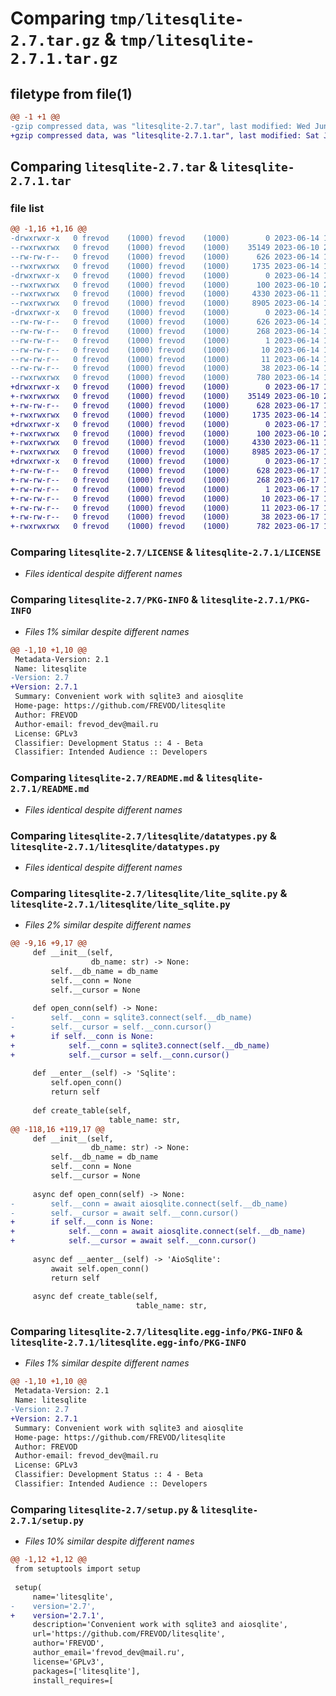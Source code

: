 # Comparing `tmp/litesqlite-2.7.tar.gz` & `tmp/litesqlite-2.7.1.tar.gz`

## filetype from file(1)

```diff
@@ -1 +1 @@
-gzip compressed data, was "litesqlite-2.7.tar", last modified: Wed Jun 14 17:30:07 2023, max compression
+gzip compressed data, was "litesqlite-2.7.1.tar", last modified: Sat Jun 17 15:18:49 2023, max compression
```

## Comparing `litesqlite-2.7.tar` & `litesqlite-2.7.1.tar`

### file list

```diff
@@ -1,16 +1,16 @@
-drwxrwxr-x   0 frevod    (1000) frevod    (1000)        0 2023-06-14 17:30:07.731193 litesqlite-2.7/
--rwxrwxrwx   0 frevod    (1000) frevod    (1000)    35149 2023-06-10 20:40:52.000000 litesqlite-2.7/LICENSE
--rw-rw-r--   0 frevod    (1000) frevod    (1000)      626 2023-06-14 17:30:07.731193 litesqlite-2.7/PKG-INFO
--rwxrwxrwx   0 frevod    (1000) frevod    (1000)     1735 2023-06-14 17:26:48.000000 litesqlite-2.7/README.md
-drwxrwxr-x   0 frevod    (1000) frevod    (1000)        0 2023-06-14 17:30:07.727193 litesqlite-2.7/litesqlite/
--rwxrwxrwx   0 frevod    (1000) frevod    (1000)      100 2023-06-10 21:17:16.000000 litesqlite-2.7/litesqlite/__init__.py
--rwxrwxrwx   0 frevod    (1000) frevod    (1000)     4330 2023-06-11 17:09:48.000000 litesqlite-2.7/litesqlite/datatypes.py
--rwxrwxrwx   0 frevod    (1000) frevod    (1000)     8905 2023-06-14 17:06:04.000000 litesqlite-2.7/litesqlite/lite_sqlite.py
-drwxrwxr-x   0 frevod    (1000) frevod    (1000)        0 2023-06-14 17:30:07.731193 litesqlite-2.7/litesqlite.egg-info/
--rw-rw-r--   0 frevod    (1000) frevod    (1000)      626 2023-06-14 17:30:07.000000 litesqlite-2.7/litesqlite.egg-info/PKG-INFO
--rw-rw-r--   0 frevod    (1000) frevod    (1000)      268 2023-06-14 17:30:07.000000 litesqlite-2.7/litesqlite.egg-info/SOURCES.txt
--rw-rw-r--   0 frevod    (1000) frevod    (1000)        1 2023-06-14 17:30:07.000000 litesqlite-2.7/litesqlite.egg-info/dependency_links.txt
--rw-rw-r--   0 frevod    (1000) frevod    (1000)       10 2023-06-14 17:30:07.000000 litesqlite-2.7/litesqlite.egg-info/requires.txt
--rw-rw-r--   0 frevod    (1000) frevod    (1000)       11 2023-06-14 17:30:07.000000 litesqlite-2.7/litesqlite.egg-info/top_level.txt
--rw-rw-r--   0 frevod    (1000) frevod    (1000)       38 2023-06-14 17:30:07.731193 litesqlite-2.7/setup.cfg
--rwxrwxrwx   0 frevod    (1000) frevod    (1000)      780 2023-06-14 17:29:45.000000 litesqlite-2.7/setup.py
+drwxrwxr-x   0 frevod    (1000) frevod    (1000)        0 2023-06-17 15:18:49.052738 litesqlite-2.7.1/
+-rwxrwxrwx   0 frevod    (1000) frevod    (1000)    35149 2023-06-10 20:40:52.000000 litesqlite-2.7.1/LICENSE
+-rw-rw-r--   0 frevod    (1000) frevod    (1000)      628 2023-06-17 15:18:49.048738 litesqlite-2.7.1/PKG-INFO
+-rwxrwxrwx   0 frevod    (1000) frevod    (1000)     1735 2023-06-14 17:26:48.000000 litesqlite-2.7.1/README.md
+drwxrwxr-x   0 frevod    (1000) frevod    (1000)        0 2023-06-17 15:18:49.048738 litesqlite-2.7.1/litesqlite/
+-rwxrwxrwx   0 frevod    (1000) frevod    (1000)      100 2023-06-10 21:17:16.000000 litesqlite-2.7.1/litesqlite/__init__.py
+-rwxrwxrwx   0 frevod    (1000) frevod    (1000)     4330 2023-06-11 17:09:48.000000 litesqlite-2.7.1/litesqlite/datatypes.py
+-rwxrwxrwx   0 frevod    (1000) frevod    (1000)     8985 2023-06-17 15:16:56.000000 litesqlite-2.7.1/litesqlite/lite_sqlite.py
+drwxrwxr-x   0 frevod    (1000) frevod    (1000)        0 2023-06-17 15:18:49.048738 litesqlite-2.7.1/litesqlite.egg-info/
+-rw-rw-r--   0 frevod    (1000) frevod    (1000)      628 2023-06-17 15:18:48.000000 litesqlite-2.7.1/litesqlite.egg-info/PKG-INFO
+-rw-rw-r--   0 frevod    (1000) frevod    (1000)      268 2023-06-17 15:18:48.000000 litesqlite-2.7.1/litesqlite.egg-info/SOURCES.txt
+-rw-rw-r--   0 frevod    (1000) frevod    (1000)        1 2023-06-17 15:18:48.000000 litesqlite-2.7.1/litesqlite.egg-info/dependency_links.txt
+-rw-rw-r--   0 frevod    (1000) frevod    (1000)       10 2023-06-17 15:18:48.000000 litesqlite-2.7.1/litesqlite.egg-info/requires.txt
+-rw-rw-r--   0 frevod    (1000) frevod    (1000)       11 2023-06-17 15:18:48.000000 litesqlite-2.7.1/litesqlite.egg-info/top_level.txt
+-rw-rw-r--   0 frevod    (1000) frevod    (1000)       38 2023-06-17 15:18:49.052738 litesqlite-2.7.1/setup.cfg
+-rwxrwxrwx   0 frevod    (1000) frevod    (1000)      782 2023-06-17 15:16:56.000000 litesqlite-2.7.1/setup.py
```

### Comparing `litesqlite-2.7/LICENSE` & `litesqlite-2.7.1/LICENSE`

 * *Files identical despite different names*

### Comparing `litesqlite-2.7/PKG-INFO` & `litesqlite-2.7.1/PKG-INFO`

 * *Files 1% similar despite different names*

```diff
@@ -1,10 +1,10 @@
 Metadata-Version: 2.1
 Name: litesqlite
-Version: 2.7
+Version: 2.7.1
 Summary: Convenient work with sqlite3 and aiosqlite
 Home-page: https://github.com/FREVOD/litesqlite
 Author: FREVOD
 Author-email: frevod_dev@mail.ru
 License: GPLv3
 Classifier: Development Status :: 4 - Beta
 Classifier: Intended Audience :: Developers
```

### Comparing `litesqlite-2.7/README.md` & `litesqlite-2.7.1/README.md`

 * *Files identical despite different names*

### Comparing `litesqlite-2.7/litesqlite/datatypes.py` & `litesqlite-2.7.1/litesqlite/datatypes.py`

 * *Files identical despite different names*

### Comparing `litesqlite-2.7/litesqlite/lite_sqlite.py` & `litesqlite-2.7.1/litesqlite/lite_sqlite.py`

 * *Files 2% similar despite different names*

```diff
@@ -9,16 +9,17 @@
     def __init__(self,
                  db_name: str) -> None:
         self.__db_name = db_name
         self.__conn = None
         self.__cursor = None
 
     def open_conn(self) -> None:
-        self.__conn = sqlite3.connect(self.__db_name)
-        self.__cursor = self.__conn.cursor()
+        if self.__conn is None:
+            self.__conn = sqlite3.connect(self.__db_name)
+            self.__cursor = self.__conn.cursor()
 
     def __enter__(self) -> 'Sqlite':
         self.open_conn()
         return self
 
     def create_table(self,
                      table_name: str,
@@ -118,16 +119,17 @@
     def __init__(self,
                  db_name: str) -> None:
         self.__db_name = db_name
         self.__conn = None
         self.__cursor = None
 
     async def open_conn(self) -> None:
-        self.__conn = await aiosqlite.connect(self.__db_name)
-        self.__cursor = await self.__conn.cursor()
+        if self.__conn is None:
+            self.__conn = await aiosqlite.connect(self.__db_name)
+            self.__cursor = await self.__conn.cursor()
 
     async def __aenter__(self) -> 'AioSqlite':
         await self.open_conn()
         return self
 
     async def create_table(self,
                            table_name: str,
```

### Comparing `litesqlite-2.7/litesqlite.egg-info/PKG-INFO` & `litesqlite-2.7.1/litesqlite.egg-info/PKG-INFO`

 * *Files 1% similar despite different names*

```diff
@@ -1,10 +1,10 @@
 Metadata-Version: 2.1
 Name: litesqlite
-Version: 2.7
+Version: 2.7.1
 Summary: Convenient work with sqlite3 and aiosqlite
 Home-page: https://github.com/FREVOD/litesqlite
 Author: FREVOD
 Author-email: frevod_dev@mail.ru
 License: GPLv3
 Classifier: Development Status :: 4 - Beta
 Classifier: Intended Audience :: Developers
```

### Comparing `litesqlite-2.7/setup.py` & `litesqlite-2.7.1/setup.py`

 * *Files 10% similar despite different names*

```diff
@@ -1,12 +1,12 @@
 from setuptools import setup
 
 setup(
     name='litesqlite',
-    version='2.7',
+    version='2.7.1',
     description='Convenient work with sqlite3 and aiosqlite',
     url='https://github.com/FREVOD/litesqlite',
     author='FREVOD',
     author_email='frevod_dev@mail.ru',
     license='GPLv3',
     packages=['litesqlite'],
     install_requires=[
```


